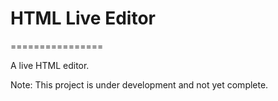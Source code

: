 # HTML Live Editor
================

A live HTML editor.

Note: This project is under development and not yet complete.
